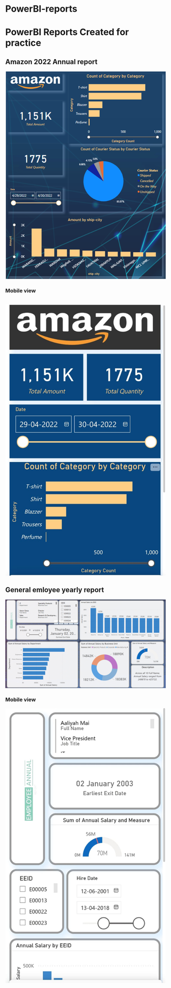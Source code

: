 # PowerBI-reports
<h1>PowerBI Reports Created for practice </h1>
<h2>Amazon 2022 Annual report</h2>
<a href="https://app.powerbi.com/reportEmbed?reportId=249bbb58-db6a-4d1b-868b-8db721385ec1&autoAuth=true&ctid=b9b923ca-25f2-48ce-9611-7bcca7d3eaec"><img src="https://github.com/Fark0910/PowerBI-reports/blob/main/Screenshot%202025-01-21%20220136.png" alt="amazone 2022 annual report"></a>
<h3>Mobile view</h3>
<br>
<a href="https://app.powerbi.com/reportEmbed?reportId=249bbb58-db6a-4d1b-868b-8db721385ec1&autoAuth=true&ctid=b9b923ca-25f2-48ce-9611-7bcca7d3eaec"><img src="https://github.com/Fark0910/PowerBI-reports/blob/main/rep_1.jpg" alt="amazone 2022 annual report reponsive"></a>
<h2>General emloyee yearly report</h2>
<a href="https://app.powerbi.com/reportEmbed?reportId=249bbb58-db6a-4d1b-868b-8db721385ec1&autoAuth=true&ctid=b9b923ca-25f2-48ce-9611-7bcca7d3eaec"><img src="https://github.com/Fark0910/PowerBI-reports/blob/main/Screenshot%202025-01-21%20222006.png" alt="amazone 2022 annual report reponsive"></a>
<h3>Mobile view</h3>
<a href="https://app.powerbi.com/reportEmbed?reportId=249bbb58-db6a-4d1b-868b-8db721385ec1&autoAuth=true&ctid=b9b923ca-25f2-48ce-9611-7bcca7d3eaec"><img src="https://github.com/Fark0910/PowerBI-reports/blob/main/rep_2.jpg" alt="amazone 2022 annual report reponsive"></a>

